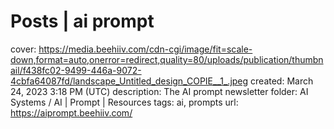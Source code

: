 # Posts | ai prompt

cover: https://media.beehiiv.com/cdn-cgi/image/fit=scale-down,format=auto,onerror=redirect,quality=80/uploads/publication/thumbnail/f438fc02-9499-446a-9072-4cbfa64087fd/landscape_Untitled_design_COPIE__1_.jpeg
created: March 24, 2023 3:18 PM (UTC)
description: The AI prompt newsletter
folder: AI Systems / AI | Prompt | Resources
tags: ai, prompts
url: https://aiprompt.beehiiv.com/